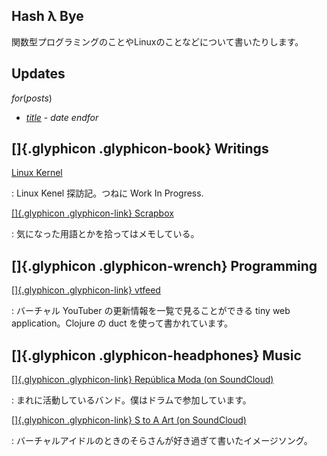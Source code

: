 <div class="container">

<section class="row">

# Hash λ Bye

関数型プログラミングのことやLinuxのことなどについて書いたりします。

</section>

<section class="row">

## Updates

$for(posts)$
  - [$title$]($url$) - $date$
$endfor$

</section>

<section class="row">

## []{.glyphicon .glyphicon-book} Writings

[Linux Kernel](./writings/linux.html)

: Linux Kenel 探訪記。つねに Work In Progress.

[[]{.glyphicon .glyphicon-link} Scrapbox](https://scrapbox.io/ilyaletre/)

: 気になった用語とかを拾ってはメモしている。

</section>

<section class="row">

## []{.glyphicon .glyphicon-wrench} Programming

[[]{.glyphicon .glyphicon-link} vtfeed](http://vtfeed.herokuapp.com/)

: バーチャル YouTuber の更新情報を一覧で見ることができる tiny web application。Clojure の duct を使って書かれています。

</section>

<section class="row">

## []{.glyphicon .glyphicon-headphones} Music

[[]{.glyphicon .glyphicon-link} República Moda (on SoundCloud)](https://soundcloud.com/moda-republica)

: まれに活動しているバンド。僕はドラムで参加しています。

[[]{.glyphicon .glyphicon-link} S to A Art (on SoundCloud)](https://soundcloud.com/yutaka-imamura-448534769/s-to-a-art)

: バーチャルアイドルのときのそらさんが好き過ぎて書いたイメージソング。

</section>

</div>
